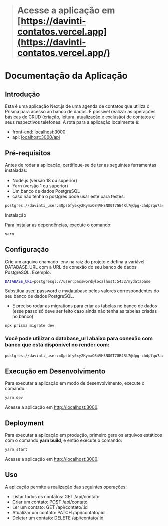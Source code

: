 > # Acesse a aplicação em [https://davinti-contatos.vercel.app](https://davinti-contatos.vercel.app/)

# Documentação da Aplicação

## Introdução

Esta é uma aplicação Next.js de uma agenda de contatos que utiliza o Prisma para acesso ao banco de dados. É possível realizar as operações básicas de CRUD (criação, leitura, atualização e exclusão) de contatos e seus respectivos telefones. A rota para a aplicação localmente é: 
- front-end: [localhost:3000](http://localhost:3000/)
- api: [localhost:3000/api](http://localhost:3000/api)

## Pré-requisitos
Antes de rodar a aplicação, certifique-se de ter as seguintes ferramentas instaladas:

- Node.js (versão 18 ou superior)
- Yarn (versão 1 ou superior)
- Um banco de dados PostgreSQL 
- caso não tenha o postgres pode usar este para testes: 
```bash
postgres://davinti_user:mQpsbfy6xy2HymxO84VHSNO0T7GE4Rl7@dpg-chdp7qu7avj0djja90m0-a.oregon-postgres.render.com/davinti
```

Instalação

Para instalar as dependências, execute o comando:

```bash
yarn
```

## Configuração

Crie um arquivo chamado .env na raiz do projeto e defina a variável DATABASE_URL com a URL de conexão do seu banco de dados PostgreSQL. Exemplo:

```bash
DATABASE_URL=postgresql://user:password@localhost:5432/mydatabase
```
Substitua user, password e mydatabase pelos valores correspondentes do seu banco de dados PostgreSQL.

- E preciso rodar as migrations para criar as tabelas no banco de dados (esse passo só deve ser feito caso ainda não tenha as tabelas criadas no banco)
```bash
npx prisma migrate dev
```

### Você pode utilizar o database_url abaixo para conexão com banco que está dispónivel no render.com:
```bash
postgres://davinti_user:mQpsbfy6xy2HymxO84VHSNO0T7GE4Rl7@dpg-chdp7qu7avj0djja90m0-a.oregon-postgres.render.com/davinti
```
## Execução em Desenvolvimento

Para executar a aplicação em modo de desenvolvimento, execute o comando:

```bash
yarn dev
```

Acesse a aplicação em [http://localhost:3000](http://localhost:3000).

## Deployment
Para executar a aplicação em produção, primeiro gere os arquivos estáticos com o comando **yarn build**, e então execute o comando:

```bash
yarn start
```
Acesse a aplicação em [http://localhost:3000](http://localhost:3000).

## Uso

A aplicação permite a realização das seguintes operações:

- Listar todos os contatos: GET /api/contato
- Criar um contato: POST /api/contato
- Ler um contato: GET /api/contato/:id
- Atualizar um contato: PATCH /api/contato/:id
- Deletar um contato: DELETE /api/contato/:id
